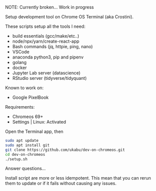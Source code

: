 NOTE: Currently broken... Work in progress

Setup development tool on Chrome OS Terminal (aka Crostini).

These scripts setup all the tools I need:
- build essentials (gcc/make/etc..)
- node/npx/yarn/create-react-app
- Bash commands (jq, httpie, ping, nano)
- VSCode
- anaconda python3, pip and pipenv
- golang
- docker
- Jupyter Lab server (datascience)
- RStudio server (tidyverse/tidyquant)

Known to work on:
- Google PixelBook

Requirements:
- Chromeos 69+
- Settings | Linux: Activated

Open the Terminal app, then

```bash
sudo apt update
sudo apt install git
git clone https://github.com/ukabu/dev-on-chromeos.git
cd dev-on-chromeos
./setup.sh
```
Answer questions...

Install script are more or less idempotent. This mean that you can rerun them to update or if it fails without causing any issues.
